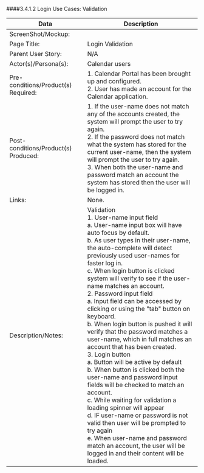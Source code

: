 ####3.4.1.2   Login Use Cases: Validation


| Data | Description |
| --- |--- |
| ScreenShot/Mockup: | |
| Page Title: | Login Validation |
| Parent User Story:| N/A|
| Actor(s)/Persona(s): | Calendar users |
| Pre-conditions/Product(s) Required: | 1. Calendar Portal has been brought up and configured. <br>2. User has made an account for the Calendar application.|
| Post-conditions/Product(s) Produced: | 1. If the user-name does not match any of the accounts created, the system will prompt the user to try again. <br>2. If the password does not match what the system has stored for the current user-name, then the system will prompt the user to try again. <br> 3. When both the user-name and password match an account the system has stored then the user will be logged in.|
| Links: | None.|
| Description/Notes:| Validation <br>1. User-name input field <br>a. User-name input box will have auto focus by default. <br>b. As user types in their user-name, the auto-complete will detect previously used user-names for faster log in. <br>c. When login button is clicked system will verify to see if the user-name matches an account. <br>2. Password input field <br> a. Input field can be accessed by clicking or using the "tab" button on keyboard. <br> b. When login button is pushed it will verify that the password matches a user-name, which in full matches an account that has been created. <br> 3. Login button <br> a. Button will be active by default <br> b. When button is clicked both the user-name and password input fields will be checked to match an account.<br> c. While waiting for validation a loading spinner will appear <br> d. IF user-name or password is not valid then user will be prompted to try again<br> e. When user-name and password match an account, the user will be logged in and their content will be loaded. |
